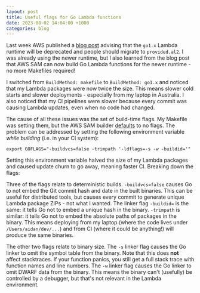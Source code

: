 ```yaml
---
layout: post
title: Useful flags for Go Lambda functions
date: 2023-08-02 14:04:00 +1000
categories: blog
---
```


Last week AWS published a [blog post][aws-blog] advising that the `go1.x` Lambda
runtime will be deprecated and people should migrate to `provided.al2`. I was 
already using the newer runtime, but I also learned from the blog post that AWS
SAM can now build Go Lambda functions for the newer runtime - no more Makefiles
required!

I switched from `BuildMethod: makefile` to `BuildMethod: go1.x` and noticed that
my Lambda packages were now twice the size. This means slower cold starts and 
slower deployments - especially from my laptop in Australia. I also noticed that 
my CI pipelines were slower because every commit was causing Lambda updates, even
when no code had changed. 

The cause of all these issues was the set of build-time flags. My Makefile was
setting them, but the AWS SAM builder [defaults][builder-flags] to no flags. The
problem can be addressed by setting the following environment variable 
_while building_ (i.e. in your CI system):

    export GOFLAGS="-buildvcs=false -trimpath '-ldflags=-s -w -buildid='"

Setting this environment variable halved the size of my Lambda packages and
caused update churn to go away, meaning faster CI. Breaking down the flags:

Three of the flags relate to deterministic builds. `-buildvcs=false` causes Go 
to not embed the Git commit hash and date in the built binaries. This can be 
useful for distributed tools, but causes every commit to generate unique Lambda 
package ZIPs - not what I wanted. The linker flag `-buildid=` is the same: it 
tells Go not to embed a unique hash in the binary. `-trimpath` is similar: it 
tells Go not to embed the absolute paths of packages in the binary. This means 
deploying from my laptop (where the code lives under `/Users/aidan/dev/...`) 
and from CI (where it could be anything!) will produce the same binaries.

The other two flags relate to binary size. The `-s` linker flag causes the Go
linker to omit the symbol table from the binary. Note that this does **not**
affect stacktraces. If your function panics, you still get a full stack trace
with function names and line numbers. The `-w` linker flag causes the Go linker
to omit DWARF data from the binary. This means the binary can't (usefully) be
controlled by a debugger, but that's not relevant in the Lambda environment.

[aws-blog]: https://aws.amazon.com/blogs/compute/migrating-aws-lambda-functions-from-the-go1-x-runtime-to-the-custom-runtime-on-amazon-linux-2/
[builder-flags]: https://github.com/aws/aws-lambda-builders/blob/e575e40f6ffdc8db4d450e5b863b035ac679550b/aws_lambda_builders/workflows/go_modules/builder.py#L67
